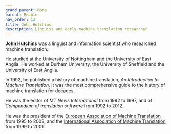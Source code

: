 ```yaml
---
grand_parent: More
parent: People
nav_order: 13
title: John Hutchins
description: Linguist and early machine translation researcher
---
```


**John Hutchins** was a linguist and information scientist who researched machine translation.

He studied at the University of Nottingham and the University of East Anglia.
He worked at Durham University, the University of Sheffield and the University of East Anglia.

In 1992, he published a history of machine translation, *An Introduction to Machine Translation*.
It was the most comprehensive guide to the history of machine translation for decades.

He was the editor of *MT News International* from 1992 to 1997, and of *Compendium of translation software* from 1992 to 2012.

He was the president of the [European Association of Machine Translation](/../associations/eamt.md) from 1995 to 2003,
and the [International Association of Machine Translation](/../associations/iamt.md) from 1999 to 2001.
